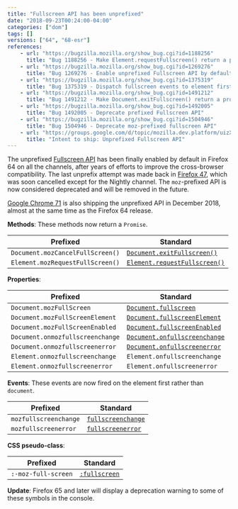 ```yaml
---
title: "Fullscreen API has been unprefixed"
date: "2018-09-23T00:24:00-04:00"
categories: ["dom"]
tags: []
versions: ["64", "68-esr"]
references:
    - url: "https://bugzilla.mozilla.org/show_bug.cgi?id=1188256"
      title: "Bug 1188256 - Make Element.requestFullscreen() return a promise"
    - url: "https://bugzilla.mozilla.org/show_bug.cgi?id=1269276"
      title: "Bug 1269276 - Enable unprefixed Fullscreen API by default for release versions"
    - url: "https://bugzilla.mozilla.org/show_bug.cgi?id=1375319"
      title: "Bug 1375319 - Dispatch fullscreen events to element first rather than dispatch to document directly"
    - url: "https://bugzilla.mozilla.org/show_bug.cgi?id=1491212"
      title: "Bug 1491212 - Make Document.exitFullscreen() return a promise"
    - url: "https://bugzilla.mozilla.org/show_bug.cgi?id=1492005"
      title: "Bug 1492005 - Deprecate prefixed Fullscreen API"
    - url: "https://bugzilla.mozilla.org/show_bug.cgi?id=1504946"
      title: "Bug 1504946 - Deprecate moz-prefixed fullscreen API"
    - url: "https://groups.google.com/d/topic/mozilla.dev.platform/uizXjqHDmQ8/discussion"
      title: "Intent to ship: Unprefixed Fullscreen API"
---
```

The unprefixed [Fullscreen API](https://developer.mozilla.org/docs/Web/API/Fullscreen_API) has been finally enabled by default in Firefox 64 on all the channels, after years of efforts to improve the cross-browser compatibility. The last unprefix attempt was made back in [Firefox 47](https://www.fxsitecompat.dev/en-CA/docs/2016/fullscreen-api-has-been-unprefixed-in-non-release-builds/), which was soon cancelled except for the Nightly channel. The `moz`-prefixed API is now considered deprecated and will be removed in the future.

[Google Chrome 71](https://groups.google.com/a/chromium.org/d/topic/blink-dev/ODzbWn-xRrQ/discussion) is also shipping the unprefixed API in December 2018, almost at the same time as the Firefox 64 release.

**Methods**: These methods now return a `Promise`.

| Prefixed | Standard |
| --- | --- |
| `Document.mozCancelFullScreen()` | [`Document.exitFullscreen()`](https://developer.mozilla.org/docs/Web/API/Document/exitFullscreen) |
| `Element.mozRequestFullScreen()` | [`Element.requestFullscreen()`](https://developer.mozilla.org/docs/Web/API/Element/requestFullScreen) |

**Properties**:

| Prefixed | Standard |
| --- | --- |
| `Document.mozFullScreen` | [`Document.fullscreen`](https://developer.mozilla.org/docs/Web/API/Document/fullscreen) |
| `Document.mozFullScreenElement` | [`Document.fullscreenElement`](https://developer.mozilla.org/docs/Web/API/DocumentOrShadowRoot/fullscreenElement) |
| `Document.mozFullScreenEnabled` | [`Document.fullscreenEnabled`](https://developer.mozilla.org/docs/Web/API/Document/fullscreenEnabled) |
| `Document.onmozfullscreenchange` | [`Document.onfullscreenchange`](https://developer.mozilla.org/docs/Web/API/Document/onfullscreenchange) |
| `Document.onmozfullscreenerror` | [`Document.onfullscreenerror`](https://developer.mozilla.org/docs/Web/API/Document/onfullscreenerror) |
| `Element.onmozfullscreenchange` | `Element.onfullscreenchange` |
| `Element.onmozfullscreenerror` | `Element.onfullscreenerror` |

**Events**: These events are now fired on the element first rather than `document`.

| Prefixed | Standard |
| --- | --- |
| `mozfullscreenchange` | [`fullscreenchange`](https://developer.mozilla.org/docs/Web/Events/fullscreenchange) |
| `mozfullscreenerror` | [`fullscreenerror`](https://developer.mozilla.org/docs/Web/Events/fullscreenerror) |

**CSS pseudo-class**:

| Prefixed | Standard |
| --- | --- |
| `:-moz-full-screen` | [`:fullscreen`](https://developer.mozilla.org/docs/Web/CSS/:fullscreen) |

**Update**: Firefox 65 and later will display a deprecation warning to some of these symbols in the console.
